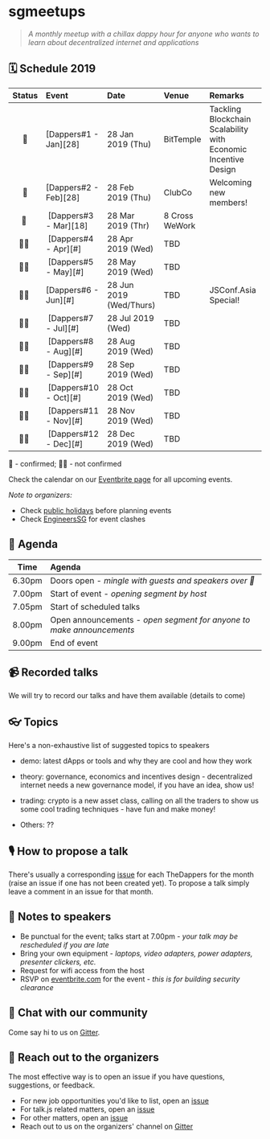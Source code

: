 # sgmeetups
> _A monthly meetup with a chillax dappy hour for anyone who wants to learn about decentralized internet and applications_

## 🗓 Schedule 2019

 Status | Event   | Date                         | Venue  | Remarks |
:------:|:--------|:-----------------------------|:-------|:--------|
 🤘 | [Dappers#1 - Jan][28] | 28 Jan 2019 (Thu)  | BitTemple | Tackling Blockchain Scalability with Economic Incentive Design
 🤘 | [Dappers#2 - Feb][28] | 28 Feb 2019 (Thu)  | ClubCo | Welcoming new members! 
 🤘 | [Dappers#3 - Mar][18] | 28 Mar 2019 (Thr)  | 8 Cross WeWork | 
 🤷‍♀️ | [Dappers#4 - Apr][#] | 28 Apr 2019 (Wed)  | TBD | 
 🤷‍♀️ | [Dappers#5 - May][#] | 28 May 2019 (Wed)  | TBD | 
 🤷‍♀️ | [Dappers#6 - Jun][#] | 28 Jun 2019 (Wed/Thurs)  | TBD | JSConf.Asia Special!
 🤷‍♀️ | [Dappers#7 - Jul][#] | 28 Jul 2019 (Wed)  | TBD | 
 🤷‍♀️ | [Dappers#8 - Aug][#] | 28 Aug 2019 (Wed)  | TBD | 
 🤷‍♀️ | [Dappers#9 - Sep][#] | 28 Sep 2019 (Wed)  | TBD | 
 🤷‍♀️ | [Dappers#10 - Oct][#] | 28 Oct 2019 (Wed)  | TBD | 
 🤷‍♀️ | [Dappers#11 - Nov][#] | 28 Nov 2019 (Wed)  | TBD | 
 🤷‍♀️ | [Dappers#12 - Dec][#] | 28 Dec 2019 (Wed)  | TBD | 


🤘 - confirmed; 🤷‍♀️ - not confirmed

Check the calendar on our [Eventbrite page](https://www.thedappers.eventbrite.com) for all upcoming events.

_Note to organizers:_
- Check [public holidays](http://www.mom.gov.sg/employment-practices/public-holidays) before planning events
- Check [EngineersSG](https://engineers.sg/events/) for event clashes

## 📅 Agenda

Time   | Agenda
------ | :-----
6.30pm | Doors open - _mingle with guests and speakers over 🍕_
7.00pm | Start of event - _opening segment by host_
7.05pm | Start of scheduled talks
8.00pm | Open announcements - _open segment for anyone to make announcements_
9.00pm | End of event

## 📹 Recorded talks

We will try to record our talks and have them available (details to come)

## 👓 Topics

Here's a non-exhaustive list of suggested topics to speakers

- demo: latest dApps or tools and why they are cool and how they work

- theory: governance, economics and incentives design - decentralized internet needs a new governance model, if you have an idea, show us!

- trading: crypto is a new asset class, calling on all the traders to show us some cool trading techniques - have fun and make money! 

- Others: ??

## 🎙 How to propose a talk

There's usually a corresponding [issue](https://github.com/thedappers/sgmeetups/issues) for each TheDappers for the month (raise an issue if one has not been created yet). To propose a talk simply leave a comment in an issue for that month.

## 📝 Notes to speakers

- Be punctual for the event; talks start at 7.00pm - _your talk may be rescheduled if you are late_
- Bring your own equipment - _laptops, video adapters, power adapters, presenter clickers, etc._
- Request for wifi access from the host
- RSVP on [eventbrite.com](https://www.meetup.com/Singapore-JS) for the event - _this is for building security clearance_

## 👋 Chat with our community

Come say hi to us on [Gitter](https://gitter.im/SingaporeJS/home).

## 💬 Reach out to the organizers

The most effective way is to open an issue if you have questions, suggestions, or feedback.

- For new job opportunities you'd like to list, open an [issue](https://github.com/SingaporeJS/jobs/issues/new)
- For talk.js related matters, open an [issue](https://github.com/SingaporeJS/talk.js/issues/new)
- For other matters, open an [issue](https://github.com/SingaporeJS/organizers/issues/new)
- Reach out to us on the organizers' channel on [Gitter](https://gitter.im/SingaporeJS/organizers)
